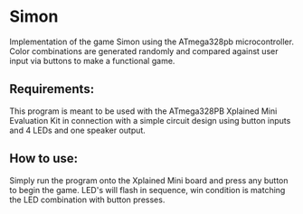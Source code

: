 # Simon
Implementation of the game Simon using the ATmega328pb microcontroller. Color combinations are generated randomly and compared against user input via buttons to make a functional game. 

## Requirements:
This program is meant to be used with the ATmega328PB Xplained Mini Evaluation Kit in connection with a simple circuit design using button inputs and 4 LEDs and one speaker output.

## How to use:
Simply run the program onto the Xplained Mini board and press any button to begin the game. LED's will flash in sequence, win condition is matching the LED combination with button presses.
